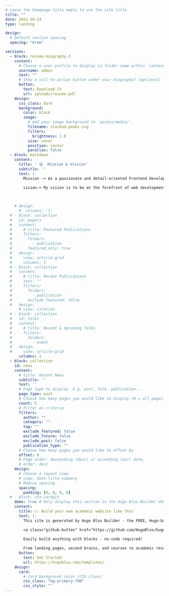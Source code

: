 ```yaml
---
# Leave the homepage title empty to use the site title
title: ""
date: 2022-10-24
type: landing

design:
  # Default section spacing
  spacing: "6rem"

sections:
  - block: resume-biography-3
    content:
      # Choose a user profile to display (a folder name within `content/authors/`)
      username: admin
      text: ""
      # Show a call-to-action button under your biography? (optional)
      button:
        text: Download CV
        url: uploads/resume.pdf
    design:
      css_class: dark
      background:
        color: black
        image:
          # Add your image background to `assets/media/`.
          filename: stacked-peaks.svg
          filters:
            brightness: 1.0
          size: cover
          position: center
          parallax: false
  - block: markdown
    content:
      title: ' 😃  Mission & Vission'
      subtitle: ''
      text: |-
        Mission -> As a passionate and detail-oriented Frontend Developer, my mission is to craft intuitive, accessible, and aesthetically compelling web experiences. I believe that a website is more than just a digital presence—it’s an opportunity to connect, engage, and inspire. I am dedicated to building interfaces that not only look beautiful but also deliver seamless, user-friendly experiences across all devices.

        vision-> My vision is to be at the forefront of web development innovation, continually learning, evolving, and pushing the boundaries of what’s possible in frontend design and functionality. I aim to create web applications that are as fast and responsive as they are visually engaging. By embracing new technologies and design trends, I strive to help businesses and individuals turn their ideas into reality through well-crafted digital experiences. 💎
        
         

    # design:
      #  columns: '1'
  # - block: collection
  #   id: papers
  #   content:
  #     # title: Featured Publications
  #     filters:
  #       folders:
  #         - publication
  #       featured_only: true
  #   design:
  #     view: article-grid
  #     columns: 2
  # - block: collection
  #   content:
  #     # title: Recent Publications
  #     text: ""
  #     filters:
  #       folders:
  #         - publication
  #       exclude_featured: false
  #   design:
      # view: citation
  # - block: collection
  #   id: talks
  #   content:
  #     # title: Recent & Upcoming Talks
  #     filters:
  #       folders:
  #         - event
  #   design:
  #     view: article-grid
      columns: 1
  - block: collection
    id: news
    content:
      # title: Recent News
      subtitle: ''
      text: ''
      # Page type to display. E.g. post, talk, publication...
      page_type: post
      # Choose how many pages you would like to display (0 = all pages)
      count: 5
      # Filter on criteria
      filters:
        author: ""
        category: ""
        tag: ""
        exclude_featured: false
        exclude_future: false
        exclude_past: false
        publication_type: ""
      # Choose how many pages you would like to offset by
      offset: 0
      # Page order: descending (desc) or ascending (asc) date.
      # order: desc
    design:
      # Choose a layout view
      # view: date-title-summary
      # Reduce spacing
      spacing:
        padding: [0, 0, 0, 0]
  # - block: cta-cardgit 
    demo: true # Only display this section in the Hugo Blox Builder demo site
    content:
      title: 👉 Build your own academic website like this
      text: |-
        This site is generated by Hugo Blox Builder - the FREE, Hugo-based open source website builder trusted by 250,000+ academics like you.

        <a class="github-button" href="https://github.com/HugoBlox/hugo-blox-builder" data-color-scheme="no-preference: light; light: light; dark: dark;" data-icon="octicon-star" data-size="large" data-show-count="true" aria-label="Star HugoBlox/hugo-blox-builder on GitHub">Star</a>

        Easily build anything with blocks - no-code required!
        
        From landing pages, second brains, and courses to academic resumés, conferences, and tech blogs.
      button:
        text: Get Started
        url: https://hugoblox.com/templates/
    design:
      card:
        # Card background color (CSS class)
        css_class: "bg-primary-700"
        css_style: ""
---
```

